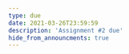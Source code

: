 ```yaml
---
type: due
date: 2021-03-26T23:59:59
description: 'Assignment #2 due'
hide_from_announcments: true
---
```

